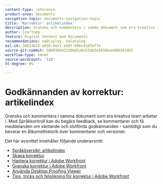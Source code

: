 ```yaml
---
content-type: reference
product-area: documents
navigation-topic: documents-navigation-topic
title: 'Korrektur: artikelindex'
description: Granska och kommentera i samma dokument som era kreativa team arbetar i. Med Workfront Proofing kan du begära feedback, se kommentarer och få meddelanden om väntande och slutförda godkännanden - samtidigt som du behåller en åtkomsthistorik över kommentarer och versioner.
author: Courtney
feature: Digital Content and Documents
recommendations: noDisplay, noCatalog
exl-id: 34814016-e030-4e21-a597-686c4107eff4
source-git-commit: b8b01b0431390d5a8a53dd3e3b56bae980501955
workflow-type: tm+mt
source-wordcount: '118'
ht-degree: 0%

---
```


# Godkännanden av korrektur: artikelindex

<!-- Audited: 12/2023 -->

Granska och kommentera i samma dokument som era kreativa team arbetar i. Med Språkkontroll kan du begära feedback, se kommentarer och få meddelanden om väntande och slutförda godkännanden - samtidigt som du bevarar en åtkomsthistorik över kommentarer och versioner.

Det här avsnittet innehåller följande underavsnitt:

* [Språköversikt: artikelindex](../../review-and-approve-work/proofing/proofing-overview/proofing-basics.md)
* [Skapa korrektur](../../review-and-approve-work/proofing/creating-proofs-within-workfront/create-proofs-in-wf.md)
* [Hantera korrektur i Adobe Workfront](../../review-and-approve-work/proofing/managing-proofs-within-workfront/manage-proofs-in-wf.md)
* [Granska korrektur i Adobe Workfront](../../review-and-approve-work/proofing/reviewing-proofs-within-workfront/review-proofs-in-wf.md)
* [Använda Desktop Proofing Viewer](/help/quicksilver/review-and-approve-work/proofing/use-the-desktop-proofing-viewer/use-desktop-proofing-viewer.md)
* [Tips, tricks och felsökning för korrektur i Adobe Workfront](../../review-and-approve-work/proofing/tips-tricks-and-troubleshooting/tips-tricks-troubleshooting-proofing.md)
